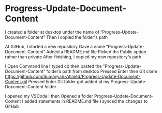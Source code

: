 # Progress-Update-Document-Content

I created a folder at desktop under the name of “Progress-Update-Document-Content”
Then I copied the folder's path

At GitHub, I started a new repository
Gave a name “Progress-Update-Document-Content”
Added a README.md file 
Picked the Public option rather than private
After finishing, I copied my new repository's path
 
I Open Command line
I typed cd then pasted the "Progress-Update-Document-Content" folder’s path from desktop
Pressed Enter
then
Git clone https://github.com/Sumayyah-Ahmed/Progress-Update-Document-Content.git
Pressed Enter
Git folder got added at my Progress-Update-Document-Content folder 

I opened my VSCode
I then Opened a folder Progress-Update-Document-Content
I added statements in README.md file
I synced the changes to GitHub

